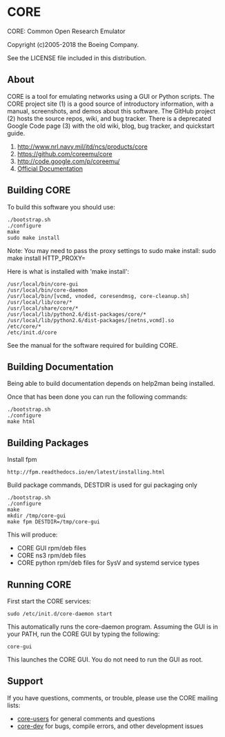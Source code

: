 CORE
====

CORE: Common Open Research Emulator

Copyright (c)2005-2018 the Boeing Company.

See the LICENSE file included in this distribution.

About
-----

CORE is a tool for emulating networks using a GUI or Python scripts. The CORE
project site (1) is a good source of introductory information, with a manual,
screenshots, and demos about this software. The GitHub project (2) hosts the
source repos, wiki, and bug tracker. There is a deprecated
Google Code page (3) with the old wiki, blog, bug tracker, and quickstart guide.

1. http://www.nrl.navy.mil/itd/ncs/products/core
1. https://github.com/coreemu/core
1. http://code.google.com/p/coreemu/
1. [Official Documentation](https://downloads.pf.itd.nrl.navy.mil/docs/core/core-html/index.html)

Building CORE
-------------

To build this software you should use:

```shell
./bootstrap.sh
./configure
make
sudo make install
```

Note: You may need to pass the proxy settings to sudo make install:
    sudo make install HTTP_PROXY=<proxy>

Here is what is installed with 'make install':

    /usr/local/bin/core-gui
    /usr/local/bin/core-daemon
    /usr/local/bin/[vcmd, vnoded, coresendmsg, core-cleanup.sh]
    /usr/local/lib/core/*
    /usr/local/share/core/*
    /usr/local/lib/python2.6/dist-packages/core/*
    /usr/local/lib/python2.6/dist-packages/[netns,vcmd].so
    /etc/core/*
    /etc/init.d/core

See the manual for the software required for building CORE.

Building Documentation
----------------------

Being able to build documentation depends on help2man being installed.

Once that has been done you can run the following commands:

```shell
./bootstrap.sh
./configure
make html
```

Building Packages
-----------------

Install fpm

    http://fpm.readthedocs.io/en/latest/installing.html

Build package commands, DESTDIR is used for gui packaging only

```shell
./bootstrap.sh
./configure
make
mkdir /tmp/core-gui
make fpm DESTDIR=/tmp/core-gui
```

This will produce:

* CORE GUI rpm/deb files
* CORE ns3 rpm/deb files
* CORE python rpm/deb files for SysV and systemd service types

Running CORE
------------

First start the CORE services:

```shell
sudo /etc/init.d/core-daemon start
```

This automatically runs the core-daemon program.
Assuming the GUI is in your PATH, run the CORE GUI by typing the following:

```shell
core-gui
```

This launches the CORE GUI. You do not need to run the GUI as root.


Support
-------

If you have questions, comments, or trouble, please use the CORE mailing lists:

- [core-users](https://pf.itd.nrl.navy.mil/mailman/listinfo/core-users) for general comments and questions
- [core-dev](https://pf.itd.nrl.navy.mil/mailman/listinfo/core-dev) for bugs, compile errors, and other development issues
